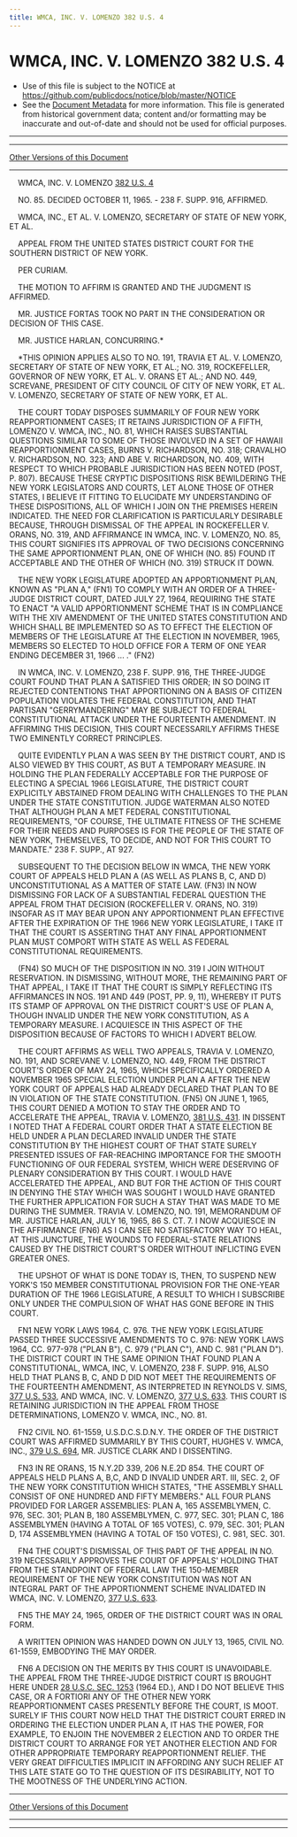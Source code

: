 ```yaml
---
title: WMCA, INC. V. LOMENZO 382 U.S. 4
---
```


# WMCA, INC. V. LOMENZO 382 U.S. 4

* Use of this file is subject to the NOTICE at https://github.com/publicdocs/notice/blob/master/NOTICE
* See the [Document Metadata](../../../index.md) for more information.
  This file is generated from historical government data; content and/or formatting may be inaccurate and out-of-date and should not be used for official purposes.

----------
----------

[Other Versions of this Document](https://publicdocs.github.io/go/links?ns=uslm-x&ref=%2Fus%2Fcourts%2Fscotus%2FusReporter%2F382%2F4)

----------

    WMCA, INC. V. LOMENZO [382 U.S. 4][/us/courts/scotus/usReporter/382/4]

    NO. 85.  DECIDED OCTOBER 11, 1965.  - 238 F. SUPP. 916, AFFIRMED.

    WMCA, INC., ET AL. V. LOMENZO, SECRETARY OF STATE OF NEW YORK, ET AL.

    APPEAL FROM THE UNITED STATES DISTRICT COURT FOR THE SOUTHERN DISTRICT OF NEW YORK.

    PER CURIAM.

    THE MOTION TO AFFIRM IS GRANTED AND THE JUDGMENT IS AFFIRMED.

    MR. JUSTICE FORTAS TOOK NO PART IN THE CONSIDERATION OR DECISION OF THIS CASE.

    MR. JUSTICE HARLAN, CONCURRING.\*

    \*THIS OPINION APPLIES ALSO TO NO. 191, TRAVIA ET AL. V. LOMENZO, SECRETARY OF STATE OF NEW YORK, ET AL.; NO. 319, ROCKEFELLER, GOVERNOR OF NEW YORK, ET AL. V. ORANS ET AL.; AND NO. 449, SCREVANE, PRESIDENT OF CITY COUNCIL OF CITY OF NEW YORK, ET AL. V. LOMENZO, SECRETARY OF STATE OF NEW YORK, ET AL.

    THE COURT TODAY DISPOSES SUMMARILY OF FOUR NEW YORK REAPPORTIONMENT CASES; IT RETAINS JURISDICTION OF A FIFTH, LOMENZO V. WMCA, INC., NO. 81, WHICH RAISES SUBSTANTIAL QUESTIONS SIMILAR TO SOME OF THOSE INVOLVED IN A SET OF HAWAII REAPPORTIONMENT CASES, BURNS V. RICHARDSON, NO. 318; CRAVALHO V. RICHARDSON, NO. 323; AND ABE V. RICHARDSON, NO. 409, WITH RESPECT TO WHICH PROBABLE JURISDICTION HAS BEEN NOTED (POST, P. 807).  BECAUSE THESE CRYPTIC DISPOSITIONS RISK BEWILDERING THE NEW YORK LEGISLATORS AND COURTS, LET ALONE THOSE OF OTHER STATES, I BELIEVE IT FITTING TO ELUCIDATE MY UNDERSTANDING OF THESE DISPOSITIONS, ALL OF WHICH I JOIN ON THE PREMISES HEREIN INDICATED.  THE NEED FOR CLARIFICATION IS PARTICULARLY DESIRABLE BECAUSE, THROUGH DISMISSAL OF THE APPEAL IN ROCKEFELLER V. ORANS, NO. 319, AND AFFIRMANCE IN WMCA, INC. V. LOMENZO, NO. 85, THIS COURT SIGNIFIES ITS APPROVAL OF TWO DECISIONS CONCERNING THE SAME APPORTIONMENT PLAN, ONE OF WHICH (NO. 85) FOUND IT ACCEPTABLE AND THE OTHER OF WHICH (NO. 319) STRUCK IT DOWN.

    THE NEW YORK LEGISLATURE ADOPTED AN APPORTIONMENT PLAN, KNOWN AS "PLAN A," (FN1) TO COMPLY WITH AN ORDER OF A THREE-JUDGE DISTRICT COURT, DATED JULY 27, 1964, REQUIRING THE STATE TO ENACT "A VALID APPORTIONMENT SCHEME THAT IS IN COMPLIANCE WITH THE XIV AMENDMENT OF THE UNITED STATES CONSTITUTION AND WHICH SHALL BE IMPLEMENTED SO AS TO EFFECT THE ELECTION OF MEMBERS OF THE LEGISLATURE AT THE ELECTION IN NOVEMBER, 1965, MEMBERS SO ELECTED TO HOLD OFFICE FOR A TERM OF ONE YEAR ENDING DECEMBER 31, 1966  ...  ."  (FN2)

    IN WMCA, INC. V. LOMENZO, 238 F. SUPP. 916, THE THREE-JUDGE COURT FOUND THAT PLAN A SATISFIED THIS ORDER; IN SO DOING IT REJECTED CONTENTIONS THAT APPORTIONING ON A BASIS OF CITIZEN POPULATION VIOLATES THE FEDERAL CONSTITUTION, AND THAT PARTISAN "GERRYMANDERING" MAY BE SUBJECT TO FEDERAL CONSTITUTIONAL ATTACK UNDER THE FOURTEENTH AMENDMENT.  IN AFFIRMING THIS DECISION, THIS COURT NECESSARILY AFFIRMS THESE TWO EMINENTLY CORRECT PRINCIPLES.

    QUITE EVIDENTLY PLAN A WAS SEEN BY THE DISTRICT COURT, AND IS ALSO VIEWED BY THIS COURT, AS BUT A TEMPORARY MEASURE.  IN HOLDING THE PLAN FEDERALLY ACCEPTABLE FOR THE PURPOSE OF ELECTING A SPECIAL 1966 LEGISLATURE, THE DISTRICT COURT EXPLICITLY ABSTAINED FROM DEALING WITH CHALLENGES TO THE PLAN UNDER THE STATE CONSTITUTION.  JUDGE WATERMAN ALSO NOTED THAT ALTHOUGH PLAN A MET FEDERAL CONSTITUTIONAL REQUIREMENTS, "OF COURSE, THE ULTIMATE FITNESS OF THE SCHEME FOR THEIR NEEDS AND PURPOSES IS FOR THE PEOPLE OF THE STATE OF NEW YORK, THEMSELVES, TO DECIDE, AND NOT FOR THIS COURT TO MANDATE."  238 F. SUPP., AT 927.

    SUBSEQUENT TO THE DECISION BELOW IN WMCA, THE NEW YORK COURT OF APPEALS HELD PLAN A (AS WELL AS PLANS B, C, AND D) UNCONSTITUTIONAL AS A MATTER OF STATE LAW.  (FN3) IN NOW DISMISSING FOR LACK OF A SUBSTANTIAL FEDERAL QUESTION THE APPEAL FROM THAT DECISION (ROCKEFELLER V. ORANS, NO. 319) INSOFAR AS IT MAY BEAR UPON ANY APPORTIONMENT PLAN EFFECTIVE AFTER THE EXPIRATION OF THE 1966 NEW YORK LEGISLATURE, I TAKE IT THAT THE COURT IS ASSERTING THAT ANY FINAL APPORTIONMENT PLAN MUST COMPORT WITH STATE AS WELL AS FEDERAL CONSTITUTIONAL REQUIREMENTS.

    (FN4)  SO MUCH OF THE DISPOSITION IN NO. 319 I JOIN WITHOUT RESERVATION.  IN DISMISSING, WITHOUT MORE, THE REMAINING PART OF THAT APPEAL, I TAKE IT THAT THE COURT IS SIMPLY REFLECTING ITS AFFIRMANCES IN NOS. 191 AND 449 (POST, PP. 9, 11), WHEREBY IT PUTS ITS STAMP OF APPROVAL ON THE DISTRICT COURT'S USE OF PLAN A, THOUGH INVALID UNDER THE NEW YORK CONSTITUTION, AS A TEMPORARY MEASURE.  I ACQUIESCE IN THIS ASPECT OF THE DISPOSITION BECAUSE OF FACTORS TO WHICH I ADVERT BELOW.

    THE COURT AFFIRMS AS WELL TWO APPEALS, TRAVIA V. LOMENZO, NO. 191, AND SCREVANE V. LOMENZO, NO. 449, FROM THE DISTRICT COURT'S ORDER OF MAY 24, 1965, WHICH SPECIFICALLY ORDERED A NOVEMBER 1965 SPECIAL ELECTION UNDER PLAN A AFTER THE NEW YORK COURT OF APPEALS HAD ALREADY DECLARED THAT PLAN TO BE IN VIOLATION OF THE STATE CONSTITUTION.  (FN5) ON JUNE 1, 1965, THIS COURT DENIED A MOTION TO STAY THE ORDER AND TO ACCELERATE THE APPEAL, TRAVIA V. LOMENZO, [381 U.S. 431][/us/courts/scotus/usReporter/381/431].  IN DISSENT I NOTED THAT A FEDERAL COURT ORDER THAT A STATE ELECTION BE HELD UNDER A PLAN DECLARED INVALID UNDER THE STATE CONSTITUTION BY THE HIGHEST COURT OF THAT STATE SURELY PRESENTED ISSUES OF FAR-REACHING IMPORTANCE FOR THE SMOOTH FUNCTIONING OF OUR FEDERAL SYSTEM, WHICH WERE DESERVING OF PLENARY CONSIDERATION BY THIS COURT.  I WOULD HAVE ACCELERATED THE APPEAL, AND BUT FOR THE ACTION OF THIS COURT IN DENYING THE STAY WHICH WAS SOUGHT I WOULD HAVE GRANTED THE FURTHER APPLICATION FOR SUCH A STAY THAT WAS MADE TO ME DURING THE SUMMER.  TRAVIA V. LOMENZO, NO. 191, MEMORANDUM OF MR. JUSTICE HARLAN, JULY 16, 1965, 86 S. CT. 7.  I NOW ACQUIESCE IN THE AFFIRMANCE (FN6) AS I CAN SEE NO SATISFACTORY WAY TO HEAL, AT THIS JUNCTURE, THE WOUNDS TO FEDERAL-STATE RELATIONS CAUSED BY THE DISTRICT COURT'S ORDER WITHOUT INFLICTING EVEN GREATER ONES.

    THE UPSHOT OF WHAT IS DONE TODAY IS, THEN, TO SUSPEND NEW YORK'S 150 MEMBER CONSTITUTIONAL PROVISION FOR THE ONE-YEAR DURATION OF THE 1966 LEGISLATURE, A RESULT TO WHICH I SUBSCRIBE ONLY UNDER THE COMPULSION OF WHAT HAS GONE BEFORE IN THIS COURT.

    FN1  NEW YORK LAWS 1964, C. 976.  THE NEW YORK LEGISLATURE PASSED THREE SUCCESSIVE AMENDMENTS TO C. 976:  NEW YORK LAWS 1964, CC. 977-978 ("PLAN B"), C. 979 ("PLAN C"), AND C. 981 ("PLAN D").  THE DISTRICT COURT IN THE SAME OPINION THAT FOUND PLAN A CONSTITUTIONAL, WMCA, INC, V. LOMENZO, 238 F. SUPP. 916, ALSO HELD THAT PLANS B, C, AND D DID NOT MEET THE REQUIREMENTS OF THE FOURTEENTH AMENDMENT, AS INTERPRETED IN REYNOLDS V. SIMS, [377 U.S. 533][/us/courts/scotus/usReporter/377/533], AND WMCA, INC. V. LOMENZO, [377 U.S. 633][/us/courts/scotus/usReporter/377/633].  THIS COURT IS RETAINING JURISDICTION IN THE APPEAL FROM THOSE DETERMINATIONS, LOMENZO V. WMCA, INC., NO. 81.

    FN2  CIVIL NO. 61-1559, U.S.D.C.S.D.N.Y. THE ORDER OF THE DISTRICT COURT WAS AFFIRMED SUMMARILY BY THIS COURT, HUGHES V. WMCA, INC., [379 U.S. 694][/us/courts/scotus/usReporter/379/694], MR. JUSTICE CLARK AND I DISSENTING.

    FN3  IN RE ORANS, 15 N.Y.2D 339, 206 N.E.2D 854.  THE COURT OF APPEALS HELD PLANS A, B,C, AND D INVALID UNDER ART. III, SEC. 2, OF THE NEW YORK CONSTITUTION WHICH STATES, "THE ASSEMBLY SHALL CONSIST OF ONE HUNDRED AND FIFTY MEMBERS."  ALL FOUR PLANS PROVIDED FOR LARGER ASSEMBLIES:  PLAN A, 165 ASSEMBLYMEN, C. 976, SEC. 301; PLAN B, 180 ASSEMBLYMEN, C. 977, SEC. 301; PLAN C, 186 ASSEMBLYMEN (HAVING A TOTAL OF 165 VOTES), C. 979, SEC. 301; PLAN D, 174 ASSEMBLYMEN (HAVING A TOTAL OF 150 VOTES), C. 981, SEC. 301.

    FN4  THE COURT'S DISMISSAL OF THIS PART OF THE APPEAL IN NO. 319 NECESSARILY APPROVES THE COURT OF APPEALS' HOLDING THAT FROM THE STANDPOINT OF FEDERAL LAW THE 150-MEMBER REQUIREMENT OF THE NEW YORK CONSTITUTION WAS NOT AN INTEGRAL PART OF THE APPORTIONMENT SCHEME INVALIDATED IN WMCA, INC. V. LOMENZO, [377 U.S. 633][/us/courts/scotus/usReporter/377/633].

    FN5  THE MAY 24, 1965, ORDER OF THE DISTRICT COURT WAS IN ORAL FORM.

    A WRITTEN OPINION WAS HANDED DOWN ON JULY 13, 1965, CIVIL NO. 61-1559, EMBODYING THE MAY ORDER.

    FN6  A DECISION ON THE MERITS BY THIS COURT IS UNAVOIDABLE.  THE APPEAL FROM THE THREE-JUDGE DISTRICT COURT IS BROUGHT HERE UNDER [28 U.S.C. SEC. 1253][/us/usc/t28/s1253] (1964 ED.), AND I DO NOT BELIEVE THIS CASE, OR A FORTIORI ANY OF THE OTHER NEW YORK REAPPORTIONMENT CASES PRESENTLY BEFORE THE COURT, IS MOOT.  SURELY IF THIS COURT NOW HELD THAT THE DISTRICT COURT ERRED IN ORDERING THE ELECTION UNDER PLAN A, IT HAS THE POWER, FOR EXAMPLE, TO ENJOIN THE NOVEMBER 2 ELECTION AND TO ORDER THE DISTRICT COURT TO ARRANGE FOR YET ANOTHER ELECTION AND FOR OTHER APPROPRIATE TEMPORARY REAPPORTIONMENT RELIEF.  THE VERY GREAT DIFFICULTIES IMPLICIT IN AFFORDING ANY SUCH RELIEF AT THIS LATE STATE GO TO THE QUESTION OF ITS DESIRABILITY, NOT TO THE MOOTNESS OF THE UNDERLYING ACTION.

----------

[Other Versions of this Document](https://publicdocs.github.io/go/links?ns=uslm-x&ref=%2Fus%2Fcourts%2Fscotus%2FusReporter%2F382%2F4)

----------
----------

[/us/courts/scotus/usReporter/382/4]: https://publicdocs.github.io/go/links?ns=uslm-x&ref=%2Fus%2Fcourts%2Fscotus%2FusReporter%2F382%2F4
[/us/courts/scotus/usReporter/381/431]: https://publicdocs.github.io/go/links?ns=uslm-x&ref=%2Fus%2Fcourts%2Fscotus%2FusReporter%2F381%2F431
[/us/courts/scotus/usReporter/377/533]: https://publicdocs.github.io/go/links?ns=uslm-x&ref=%2Fus%2Fcourts%2Fscotus%2FusReporter%2F377%2F533
[/us/courts/scotus/usReporter/377/633]: https://publicdocs.github.io/go/links?ns=uslm-x&ref=%2Fus%2Fcourts%2Fscotus%2FusReporter%2F377%2F633
[/us/courts/scotus/usReporter/379/694]: https://publicdocs.github.io/go/links?ns=uslm-x&ref=%2Fus%2Fcourts%2Fscotus%2FusReporter%2F379%2F694
[/us/courts/scotus/usReporter/377/633]: https://publicdocs.github.io/go/links?ns=uslm-x&ref=%2Fus%2Fcourts%2Fscotus%2FusReporter%2F377%2F633
[/us/usc/t28/s1253]: https://publicdocs.github.io/go/links?ns=uslm&ref=%2Fus%2Fusc%2Ft28%2Fs1253


